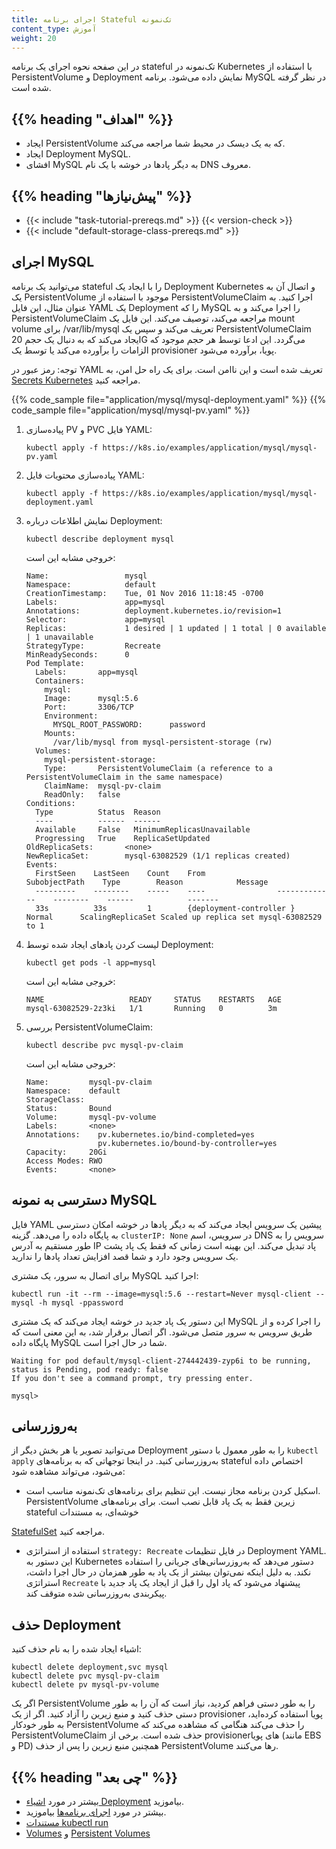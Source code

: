 ```yaml
---
title: اجرای برنامه Stateful تک‌نمونه
content_type: آموزش
weight: 20
---
```


<!-- مرور -->

در این صفحه نحوه اجرای یک برنامه stateful تک‌نمونه در Kubernetes با استفاده از PersistentVolume و Deployment نمایش داده می‌شود. برنامه MySQL در نظر گرفته شده است.

## {{% heading "اهداف" %}}

- ایجاد PersistentVolume که به یک دیسک در محیط شما مراجعه می‌کند.
- ایجاد Deployment MySQL.
- افشای MySQL به دیگر پادها در خوشه با یک نام DNS معروف.

## {{% heading "پیش‌نیازها" %}}

- {{< include "task-tutorial-prereqs.md" >}} {{< version-check >}}
- {{< include "default-storage-class-prereqs.md" >}}

<!-- محتوای درس -->

## اجرای MySQL

می‌توانید یک برنامه stateful را با ایجاد یک Deployment Kubernetes و اتصال آن به یک PersistentVolume موجود با استفاده از PersistentVolumeClaim اجرا کنید. به عنوان مثال، این فایل YAML یک Deployment را که MySQL را اجرا می‌کند و به PersistentVolumeClaim مراجعه می‌کند، توصیف می‌کند. این فایل یک mount volume برای /var/lib/mysql تعریف می‌کند و سپس یک PersistentVolumeClaim ایجاد می‌کند که به دنبال یک حجم 20G می‌گردد. این ادعا توسط هر حجم موجود که الزامات را برآورده می‌کند یا توسط یک provisioner پویا، برآورده می‌شود.

توجه: رمز عبور در YAML تعریف شده است و این ناامن است. برای یک راه حل امن، به [Secrets Kubernetes](/docs/concepts/configuration/secret/) مراجعه کنید.

{{% code_sample file="application/mysql/mysql-deployment.yaml" %}}
{{% code_sample file="application/mysql/mysql-pv.yaml" %}}

1. پیاده‌سازی PV و PVC فایل YAML:

   ```shell
   kubectl apply -f https://k8s.io/examples/application/mysql/mysql-pv.yaml
   ```

1. پیاده‌سازی محتویات فایل YAML:

   ```shell
   kubectl apply -f https://k8s.io/examples/application/mysql/mysql-deployment.yaml
   ```

1. نمایش اطلاعات درباره Deployment:

   ```shell
   kubectl describe deployment mysql
   ```

   خروجی مشابه این است:

   ```
   Name:                 mysql
   Namespace:            default
   CreationTimestamp:    Tue, 01 Nov 2016 11:18:45 -0700
   Labels:               app=mysql
   Annotations:          deployment.kubernetes.io/revision=1
   Selector:             app=mysql
   Replicas:             1 desired | 1 updated | 1 total | 0 available | 1 unavailable
   StrategyType:         Recreate
   MinReadySeconds:      0
   Pod Template:
     Labels:       app=mysql
     Containers:
       mysql:
       Image:      mysql:5.6
       Port:       3306/TCP
       Environment:
         MYSQL_ROOT_PASSWORD:      password
       Mounts:
         /var/lib/mysql from mysql-persistent-storage (rw)
     Volumes:
       mysql-persistent-storage:
       Type:       PersistentVolumeClaim (a reference to a PersistentVolumeClaim in the same namespace)
       ClaimName:  mysql-pv-claim
       ReadOnly:   false
   Conditions:
     Type          Status  Reason
     ----          ------  ------
     Available     False   MinimumReplicasUnavailable
     Progressing   True    ReplicaSetUpdated
   OldReplicaSets:       <none>
   NewReplicaSet:        mysql-63082529 (1/1 replicas created)
   Events:
     FirstSeen    LastSeen    Count    From                SubobjectPath    Type        Reason            Message
     ---------    --------    -----    ----                -------------    --------    ------            -------
     33s          33s         1        {deployment-controller }             Normal      ScalingReplicaSet Scaled up replica set mysql-63082529 to 1
   ```

1. لیست کردن پادهای ایجاد شده توسط Deployment:

   ```shell
   kubectl get pods -l app=mysql
   ```

   خروجی مشابه این است:

   ```
   NAME                   READY     STATUS    RESTARTS   AGE
   mysql-63082529-2z3ki   1/1       Running   0          3m
   ```

1. بررسی PersistentVolumeClaim:

   ```shell
   kubectl describe pvc mysql-pv-claim
   ```

   خروجی مشابه این است:

   ```
   Name:         mysql-pv-claim
   Namespace:    default
   StorageClass:
   Status:       Bound
   Volume:       mysql-pv-volume
   Labels:       <none>
   Annotations:    pv.kubernetes.io/bind-completed=yes
                   pv.kubernetes.io/bound-by-controller=yes
   Capacity:     20Gi
   Access Modes: RWO
   Events:       <none>
   ```

## دسترسی به نمونه MySQL

فایل YAML پیشین یک سرویس ایجاد می‌کند که به دیگر پادها در خوشه امکان دسترسی به پایگاه داده را می‌دهد. گزینه `clusterIP: None` در سرویس، اسم DNS سرویس را به طور مستقیم به آدرس IP پاد تبدیل می‌کند. این بهینه است زمانی که فقط یک پاد پشت یک سرویس وجود دارد و شما قصد افزایش تعداد پادها را ندارید.

برای اتصال به سرور، یک مشتری MySQL اجرا کنید:

```shell
kubectl run -it --rm --image=mysql:5.6 --restart=Never mysql-client -- mysql -h mysql -ppassword
```

این دستور یک پاد جدید در خوشه ایجاد می‌کند که یک مشتری MySQL را اجرا کرده و از طریق سرویس به سرور متصل می‌شود. اگر اتصال برقرار شد، به این معنی است که پایگاه داده MySQL شما در حال اجرا است.

```
Waiting for pod default/mysql-client-274442439-zyp6i to be running, status is Pending, pod ready: false
If you don't see a command prompt, try pressing enter.

mysql>
```

## به‌روزرسانی

می‌توانید تصویر یا هر بخش دیگر از Deployment را به طور معمول با دستور `kubectl apply` به‌روزرسانی کنید. در اینجا توجهاتی که به برنامه‌های stateful اختصاص داده می‌شود، می‌تواند مشاهده شود:

- اسکیل کردن برنامه مجاز نیست. این تنظیم برای برنامه‌های تک‌نمونه مناسب است. PersistentVolume زیرین فقط به یک پاد قابل نصب است. برای برنامه‌های stateful خوشه‌ای، به مستندات

 [StatefulSet](/docs/concepts/workloads/controllers/statefulset/) مراجعه کنید.
- استفاده از استراتژی `strategy: Recreate` در فایل تنظیمات Deployment YAML. این دستور به Kubernetes دستور می‌دهد که به‌روزرسانی‌های جریانی را استفاده نکند. به دلیل اینکه نمی‌توان بیشتر از یک پاد به طور همزمان در حال اجرا داشت، استراتژی `Recreate` پیشنهاد می‌شود که پاد اول را قبل از ایجاد یک پاد جدید با پیکربندی به‌روزرسانی شده متوقف کند.

## حذف Deployment

اشیاء ایجاد شده را به نام حذف کنید:

```shell
kubectl delete deployment,svc mysql
kubectl delete pvc mysql-pv-claim
kubectl delete pv mysql-pv-volume
```

اگر یک PersistentVolume را به طور دستی فراهم کردید، نیاز است که آن را به طور دستی حذف کنید و منبع زیرین را آزاد کنید. اگر از یک provisioner پویا استفاده کرده‌اید، به طور خودکار PersistentVolume را حذف می‌کند هنگامی که مشاهده می‌کند که PersistentVolumeClaim حذف شده است. برخی از provisioner‌های پویا (مانند EBS و PD) همچنین منبع زیرین را پس از حذف PersistentVolume رها می‌کنند.

## {{% heading "چی بعد" %}}

- بیشتر در مورد [اشیاء Deployment](/docs/concepts/workloads/controllers/deployment/) بیاموزید.
- بیشتر در مورد [اجرای برنامه‌ها](/docs/tasks/run-application/run-stateless-application-deployment/) بیاموزید.
- [مستندات kubectl run](/docs/reference/generated/kubectl/kubectl-commands/#run)
- [Volumes](/docs/concepts/storage/volumes/) و [Persistent Volumes](/docs/concepts/storage/persistent-volumes/)
